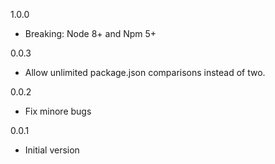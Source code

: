 1.0.0

* Breaking: Node 8+ and Npm 5+

0.0.3

* Allow unlimited package.json comparisons instead of two.

0.0.2

* Fix minore bugs

0.0.1

* Initial version
